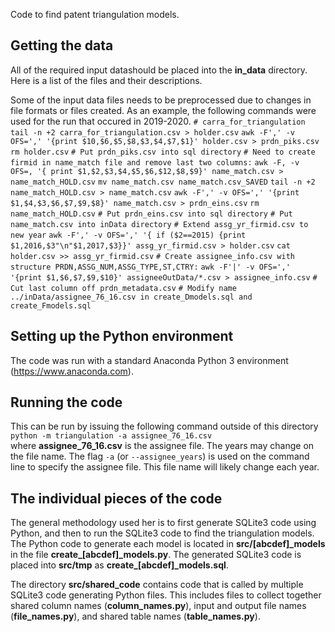 Code to find patent triangulation models.


## Getting the data
All of the required input datashould be placed into the **in\_data** directory.
Here is a list of the files and their descriptions.

Some of the input data files needs to be preprocessed due to changes in file formats or files created.
As an example, the following commands were used for the run that occured in 2019-2020.
`# carra_for_triangulation`
`tail -n +2 carra_for_triangulation.csv > holder.csv`
`awk -F',' -v OFS=',' '{print $10,$6,$5,$8,$3,$4,$7,$1}' holder.csv > prdn_piks.csv
rm holder.csv`
`# Put prdn_piks.csv into sql directory`
`# Need to create firmid in name_match file and remove last two columns:`
`awk -F, -v OFS=, '{ print $1,$2,$3,$4,$5,$6,$12,$8,$9}' name_match.csv > name_match_HOLD.csv`
`mv name_match.csv name_match.csv_SAVED`
`tail -n +2 name_match_HOLD.csv > name_match.csv`
`awk -F',' -v OFS=',' '{print $1,$4,$3,$6,$7,$9,$8}' name_match.csv > prdn_eins.csv`
`rm name_match_HOLD.csv`
`# Put prdn_eins.csv into sql directory`
`# Put name_match.csv into inData directory`
`# Extend assg_yr_firmid.csv to new year`
`awk -F',' -v OFS=',' '{ if ($2==2015) {print $1,2016,$3"\n"$1,2017,$3}}' assg_yr_firmid.csv > holder.csv`
`cat holder.csv >> assg_yr_firmid.csv`
`# Create assignee_info.csv with structure PRDN,ASSG_NUM,ASSG_TYPE,ST,CTRY:`
`awk -F'|' -v OFS=',' '{print $1,$6,$7,$9,$10}' assigneeOutData/*.csv > assignee_info.csv`
`# Cut last column off prdn_metadata.csv`
`# Modify name ../inData/assignee_76_16.csv in create_Dmodels.sql and create_Fmodels.sql`


## Setting up the Python environment
The code was run with a standard Anaconda Python 3 environment (https://www.anaconda.com).


## Running the code
This can be run by issuing the following command outside of this directory  
`python -m triangulation -a assignee_76_16.csv`  
where **assignee_76_16.csv** is the assignee file.
The years may change on the file name.
The flag `-a` (or `--assignee_years`) is used on the command line to specify the assignee file.
This file name will likely change each year.


## The individual pieces of the code
The general methodology used her is to first generate SQLite3 code using Python, and then to run the SQLite3 code to find the triangulation models.
The Python code to generate each model is located in **src/[abcdef]_models** in the file **create\_[abcdef]\_models.py**.
The generated SQLite3 code is placed into **src/tmp** as **create\_[abcdef]\_models.sql**.


The directory **src/shared\_code** contains code that is called by multiple SQLite3 code generating Python files.
This includes files to collect together shared column names (**column\_names.py**), input and output file names (**file\_names.py**), and shared table names (**table\_names.py**).